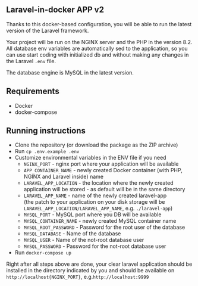 ## Laravel-in-docker APP v2

Thanks to this docker-based configuration, you will be able to run the latest version of the Laravel framework. 

Your project will be run on the NGINX server and the PHP in the version 8.2. 
All database env variables are automatically sed to the application, so you can use start coding with initialized db 
and without making any changes in the Laravel `.env` file.

The database engine is MySQL in the latest version.

## Requirements
- Docker
- docker-compose

## Running instructions
* Clone the repository (or download the package as the ZIP archive)
* Run `cp .env.example .env`
* Customize environmental variables in the ENV file if you need
  * `NGINX_PORT` - nginx port where your application will be available
  * `APP_CONTAINER_NAME` - newly created Docker container (with PHP, NGINX and Laravel inside) name
  * `LARAVEL_APP_LOCATION` - the location where the newly created application will be stored - 
  as default will be in the same directory
  * `LARAVEL_APP_NAME` - name of the newly created laravel-app <br />
  (the patch to your application on your disk storage will be `LARAVEL_APP_LOCATION/LARAVEL_APP_NAME`, e.g. `./laravel-app`)
  * `MYSQL_PORT` - MySQL port where you DB will be available
  * `MYSQL_CONTAINER_NAME` - newly created MySQL container name
  * `MYSQL_ROOT_PASSWORD` - Password for the root user of the database
  * `MYSQL_DATABASE` - Name of the database
  * `MYSQL_USER` - Name of the not-root database user
  * `MYSQL_PASSWORD` - Password for the not-root database user 
* Run `docker-compose up`

Right after all steps above are done, your clear laravel application should be installed in the directory 
indicated by you and should be available on `http://localhost{NGINX_PORT}`, e.g.`http://localhost:9999`
